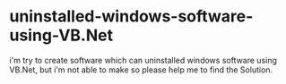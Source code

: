 # uninstalled-windows-software-using-VB.Net
i'm try to create software which can uninstalled windows software using VB.Net, but i'm not able to make so please help me to find the Solution.   
